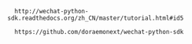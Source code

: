       http://wechat-python-sdk.readthedocs.org/zh_CN/master/tutorial.html#id5

      https://github.com/doraemonext/wechat-python-sdk